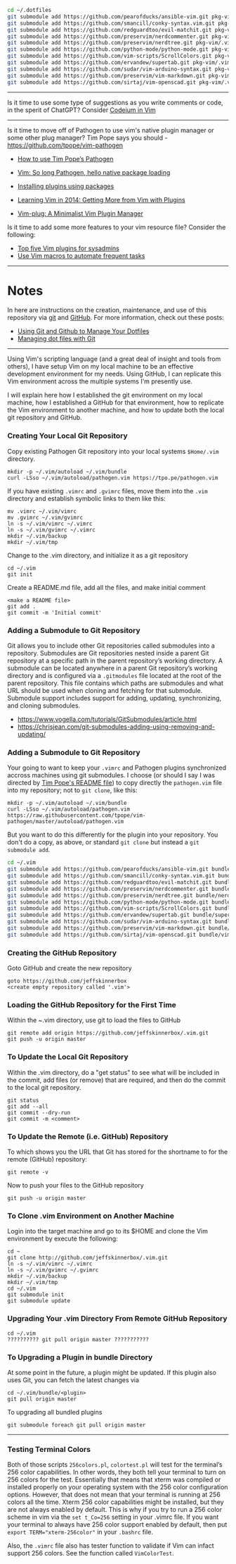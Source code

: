<!--
Maintainer:   jeffskinnerbox@yahoo.com / www.jeffskinnerbox.me
Version:      1.2.0
-->


```bash
cd ~/.dotfiles
git submodule add https://github.com/pearofducks/ansible-vim.git pkg-vim/.vim/bundle/ansible-vim
git submodule add https://github.com/smancill/conky-syntax.vim.git pkg-vim/.vim/bundle/conky-syntax.vim
git submodule add https://github.com/redguardtoo/evil-matchit.git pkg-vim/.vim/bundle/matchit
git submodule add https://github.com/preservim/nerdcommenter.git pkg-vim/.vim/bundle/nerdcommenter
git submodule add https://github.com/preservim/nerdtree.git pkg-vim/.vim/bundle/nerdtree
git submodule add https://github.com/python-mode/python-mode.git pkg-vim/.vim/bundle/python-mode
git submodule add https://github.com/vim-scripts/ScrollColors.git pkg-vim/.vim/bundle/ScrollColors
git submodule add https://github.com/ervandew/supertab.git pkg-vim/.vim/bundle/supertab
git submodule add https://github.com/sudar/vim-arduino-syntax.git pkg-vim/.vim/bundle/vim-arduino-syntax
git submodule add https://github.com/preservim/vim-markdown.git pkg-vim/.vim/bundle/vim-markdown
git submodule add https://github.com/sirtaj/vim-openscad.git pkg-vim/.vim/bundle/vim-openscad
```


----

Is it time to use some type of suggestions as you write comments or code, in the sperit of ChatGPT?
Consider [Codeium in Vim](https://codeium.com/vim_tutorial)

----

Is it time to move off of Pathogen to use vim's native plugin manager or some other plug manager?
Tim Pope says you should - <https://github.com/tpope/vim-pathogen>

* [How to use Tim Pope’s Pathogen](https://gist.github.com/romainl/9970697)
* [Vim: So long Pathogen, hello native package loading](https://shapeshed.com/vim-packages/)
* [Installing plugins using packages](http://vimcasts.org/episodes/packages/)

* [Learning Vim in 2014: Getting More from Vim with Plugins](https://benmccormick.org/2014/07/21/learning-vim-in-2014-getting-more-from-vim-with-plugins)
* [Vim-plug: A Minimalist Vim Plugin Manager](https://www.ostechnix.com/vim-plug-a-minimalist-vim-plugin-manager/)

Is it time to add some more features to your vim resource file?
Consider the following:

* [Top five Vim plugins for sysadmins](https://www.redhat.com/sysadmin/five-vim-plugins)
* [Use Vim macros to automate frequent tasks](https://www.redhat.com/sysadmin/use-vim-macros)

----

# Notes
In here are instructions on the creation, maintenance, and use of this repository
via [git][01] and [GitHub][02].  For more information, check out these posts:

* [Using Git and Github to Manage Your Dotfiles][03]
* [Managing dot files with Git][04]

----

Using Vim's scripting language (and a great deal of insight and tools from others),
I have setup Vim on my local machine to be an effective development environment
for my needs.  Using GitHub, I can replicate this Vim environment across the
multiple systems I'm presently use.

I will explain here how I established the git environment on my local machine,
how I established a GitHub for that environment, how to replicate the Vim environment
to another machine, and how to update both the local git repository and GitHub.

### Creating Your Local Git Repository
Copy existing Pathogen Git repository into your local systems `$Home/.vim` directory.

    mkdir -p ~/.vim/autoload ~/.vim/bundle
    curl -LSso ~/.vim/autoload/pathogen.vim https://tpo.pe/pathogen.vim

If you have existing `.vimrc` and `.gvimrc` files, move them into the `.vim` directory
and establish symbolic links to them like this:

    mv .vimrc ~/.vim/vimrc
    mv .gvimrc ~/.vim/gvimrc
    ln -s ~/.vim/vimrc ~/.vimrc
    ln -s ~/.vim/gvimrc ~/.vimrc
    mkdir ~/.vim/backup
    mkdir ~/.vim/tmp

Change to the .vim directory, and initialize it as a git repository

    cd ~/.vim
    git init

Create a README.md file, add all the files, and make initial comment

    <make a README file>
    git add .
    git commit -m 'Initial commit'

### Adding a Submodule to Git Repository
Git allows you to include other Git repositories called submodules into a repository.
Submodules are Git repositories nested inside a parent Git repository
at a specific path in the parent repository’s working directory.
A submodule can be located anywhere in a parent Git repository’s working directory
and is configured via a `.gitmodules` file located at the root of the parent repository.
This file contains which paths are submodules and what URL
should be used when cloning and fetching for that submodule.
Submodule support includes support for adding, updating, synchronizing, and cloning submodules.

* <https://www.vogella.com/tutorials/GitSubmodules/article.html>
* <https://chrisjean.com/git-submodules-adding-using-removing-and-updating/>


### Adding a Submodule to Git Repository
Your going to want to keep your `.vimrc` and Pathogen plugins synchronized
accross machines using git submodules.
I choose (or should I say I was directed by [Tim Pope's README file][05])
to copy directly the `pathogen.vim` file into my repository; not to `git clone`, like this:

    mkdir -p ~/.vim/autoload ~/.vim/bundle
    curl -LSso ~/.vim/autoload/pathogen.vim https://raw.githubusercontent.com/tpope/vim-pathogen/master/autoload/pathogen.vim

But you want to do this differently for the plugin into your repository.
You don't do a copy, as above, or standard `git clone` but instead a `git submodule add`.

```bash
cd ~/.vim
git submodule add https://github.com/pearofducks/ansible-vim.git bundle/ansible-vim
git submodule add https://github.com/smancill/conky-syntax.vim.git bundle/conky-syntax.vim
git submodule add https://github.com/redguardtoo/evil-matchit.git bundle/matchit
git submodule add https://github.com/preservim/nerdcommenter.git bundle/nerdcommenter
git submodule add https://github.com/preservim/nerdtree.git bundle/nerdtree
git submodule add https://github.com/python-mode/python-mode.git bundle/python-mode
git submodule add https://github.com/vim-scripts/ScrollColors.git bundle/ScrollColors
git submodule add https://github.com/ervandew/supertab.git bundle/supertab
git submodule add https://github.com/sudar/vim-arduino-syntax.git bundle/vim-arduino-syntax
git submodule add https://github.com/preservim/vim-markdown.git bundle/vim-markdown
git submodule add https://github.com/sirtaj/vim-openscad.git bundle/vim-openscad
```

### Creating the GitHub Repository
Goto GitHub and create the new repository

    goto https://github.com/jeffskinnerbox
    <create empty repository called '.vim'>

### Loading the GitHub Repository for the First Time
Within the ~.vim directory, use git to load the files to GitHub

    git remote add origin https://github.com/jeffskinnerbox/.vim.git
    git push -u origin master

### To Update the Local Git Repository
Within the .vim directory, do a "get status" to see what will be included in the commit,
add files (or remove) that are required, and then do the commit to the local git repository.

    git status
    git add --all
    git commit --dry-run
    git commit -m <comment>

### To Update the Remote (i.e. GitHub) Repository
To which shows you the URL that Git has stored for the shortname to for
the remote (GitHub) repository:

    git remote -v

Now to push your files to the GitHub repository

    git push -u origin master

### To Clone .vim Environment on Another Machine
Login into the target machine and go to its $HOME
and clone the Vim environment by execute the following:

    cd ~
    git clone http://github.com/jeffskinnerbox/.vim.git
    ln -s ~/.vim/vimrc ~/.vimrc
    ln -s ~/.vim/gvimrc ~/.gvimrc
    mkdir ~/.vim/backup
    mkdir ~/.vim/tmp
    cd ~/.vim
    git submodule init
    git submodule update

### Upgrading Your .vim Directory From Remote GitHub Repository

    cd ~/.vim
    ?????????? git pull origin master ???????????

### To Upgrading a Plugin in bundle Directory
At some point in the future, a plugin might be updated. If this plugin
also uses Git, you can fetch the latest changes via

    cd ~/.vim/bundle/<plugin>
    git pull origin master

To upgrading all bundled plugins

    git submodule foreach git pull origin master

----

### Testing Terminal Colors
Both of those scripts
`256colors.pl`, `colortest.pl`
will test for the terminal’s 256 color capabilities.
In other words, they both tell your terminal to turn on 256 colors for the test.
Essentially that means that xterm was compiled or installed properly
on your operating system with the 256 color configuration options.
However, that does not mean that your terminal is running at 256 colors all the time.
Xterm 256 color capabilities might be installed,
but they are not always enabled by default.
This is why if you try to run a 256 color scheme in vim via the `set t_Co=256` setting
in your .vimrc file.
If you want your terminal to always have 256 color support enabled by default,
then put `export TERM="xterm-256color"` in your `.bashrc` file.

Also, the `.vimrc` file also has tester function to validate if Vim
can infact support 256 colors.
See the function called `VimColorTest`.



[01]:http://git-scm.com/
[02]:https://github.com/
[03]:http://blog.smalleycreative.com/tutorials/using-git-and-github-to-manage-your-dotfiles/
[04]:http://blog.sanctum.geek.nz/managing-dot-files-with-git/
[05]:https://github.com/tpope/vim-pathogen
